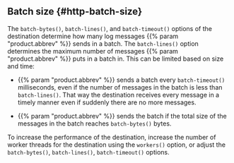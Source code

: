 ---
---
<!-- DISCLAIMER: This file is based on the syslog-ng Open Source Edition documentation https://github.com/balabit/syslog-ng-ose-guides/commit/2f4a52ee61d1ea9ad27cb4f3168b95408fddfdf2 and is used under the terms of The syslog-ng Open Source Edition Documentation License. The file has been modified by Axoflow. -->

## Batch size {#http-batch-size}

The `batch-bytes()`, `batch-lines()`, and `batch-timeout()` options of the destination determine how many log messages {{% param "product.abbrev" %}} sends in a batch. The `batch-lines()` option determines the maximum number of messages {{% param "product.abbrev" %}} puts in a batch in. This can be limited based on size and time:

- {{% param "product.abbrev" %}} sends a batch every `batch-timeout()` milliseconds, even if the number of messages in the batch is less than `batch-lines()`. That way the destination receives every message in a timely manner even if suddenly there are no more messages.

- {{% param "product.abbrev" %}} sends the batch if the total size of the messages in the batch reaches `batch-bytes()` bytes.

To increase the performance of the destination, increase the number of worker threads for the destination using the `workers()` option, or adjust the `batch-bytes()`, `batch-lines()`, `batch-timeout()` options.
